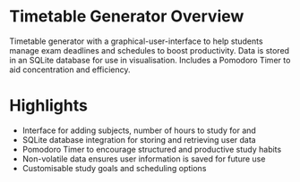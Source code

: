 # Timetable Generator Overview
Timetable generator with a graphical-user-interface to help students manage exam deadlines and schedules to boost productivity. Data is stored in an SQLite database for use in visualisation. Includes a Pomodoro Timer to aid concentration and efficiency.

# Highlights
- Interface for adding subjects, number of hours to study for and 
- SQLite database integration for storing and retrieving user data
- Pomodoro Timer to encourage structured and productive study habits
- Non-volatile data ensures user information is saved for future use
- Customisable study goals and scheduling options
